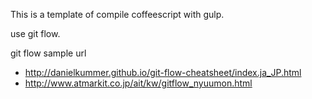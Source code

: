 This is a template of compile coffeescript with gulp.

use git flow.

git flow sample url

- http://danielkummer.github.io/git-flow-cheatsheet/index.ja_JP.html
- http://www.atmarkit.co.jp/ait/kw/gitflow_nyuumon.html
